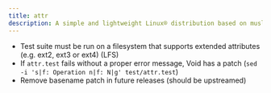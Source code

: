 ```yaml
---
title: attr
description: A simple and lightweight Linux® distribution based on musl libc and toybox
---
```


- Test suite must be run on a filesystem that supports extended attributes (e.g. ext2, ext3 or ext4) (LFS)
- If `attr.test` fails without a proper error message, Void has a patch (`sed -i 's|f: Operation n|f: N|g' test/attr.test`)
- Remove basename patch in future releases (should be upstreamed)
